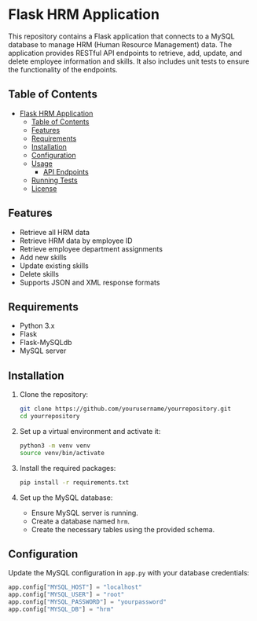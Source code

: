 # Flask HRM Application

This repository contains a Flask application that connects to a MySQL database to manage HRM (Human Resource Management) data. The application provides RESTful API endpoints to retrieve, add, update, and delete employee information and skills. It also includes unit tests to ensure the functionality of the endpoints.

## Table of Contents

- [Flask HRM Application](#flask-hrm-application)
  - [Table of Contents](#table-of-contents)
  - [Features](#features)
  - [Requirements](#requirements)
  - [Installation](#installation)
  - [Configuration](#configuration)
  - [Usage](#usage)
    - [API Endpoints](#api-endpoints)
  - [Running Tests](#running-tests)
  - [License](#license)

## Features

- Retrieve all HRM data
- Retrieve HRM data by employee ID
- Retrieve employee department assignments
- Add new skills
- Update existing skills
- Delete skills
- Supports JSON and XML response formats

## Requirements

- Python 3.x
- Flask
- Flask-MySQLdb
- MySQL server

## Installation

1. Clone the repository:

    ```bash
    git clone https://github.com/yourusername/yourrepository.git
    cd yourrepository
    ```

2. Set up a virtual environment and activate it:

    ```bash
    python3 -m venv venv
    source venv/bin/activate
    ```

3. Install the required packages:

    ```bash
    pip install -r requirements.txt
    ```

4. Set up the MySQL database:

    - Ensure MySQL server is running.
    - Create a database named `hrm`.
    - Create the necessary tables using the provided schema.

## Configuration

Update the MySQL configuration in `app.py` with your database credentials:

```python
app.config["MYSQL_HOST"] = "localhost"
app.config["MYSQL_USER"] = "root"
app.config["MYSQL_PASSWORD"] = "yourpassword"
app.config["MYSQL_DB"] = "hrm"
